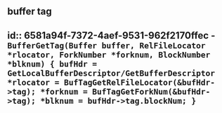 ## buffer tag
id:: 6581a94f-7372-4aef-9531-962f2170ffec
	- ```
	  BufferGetTag(Buffer buffer, RelFileLocator *rlocator, ForkNumber *forknum,
	  			 BlockNumber *blknum)
	  {
	  	bufHdr = GetLocalBufferDescriptor/GetBufferDescriptor
	      *rlocator = BufTagGetRelFileLocator(&bufHdr->tag);
	      *forknum = BufTagGetForkNum(&bufHdr->tag);
	      *blknum = bufHdr->tag.blockNum;
	  }
	  ```
-